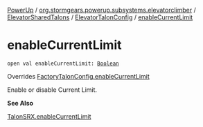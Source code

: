 [PowerUp](../../../index.md) / [org.stormgears.powerup.subsystems.elevatorclimber](../../index.md) / [ElevatorSharedTalons](../index.md) / [ElevatorTalonConfig](index.md) / [enableCurrentLimit](./enable-current-limit.md)

# enableCurrentLimit

`open val enableCurrentLimit: `[`Boolean`](https://kotlinlang.org/api/latest/jvm/stdlib/kotlin/-boolean/index.html)

Overrides [FactoryTalonConfig.enableCurrentLimit](../../../org.stormgears.utils.talons/-factory-talon-config/enable-current-limit.md)

Enable or disable Current Limit.

**See Also**

[TalonSRX.enableCurrentLimit](#)

